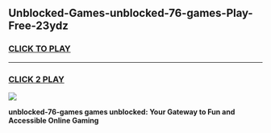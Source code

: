 
## Unblocked-Games-unblocked-76-games-Play-Free-23ydz
<h3>
<a href="https://premium76.site?title=unblocked-76-games&ref=18A1">CLICK TO PLAY</a></h3>
<hr>

<h3>
<a href="https://premium76.site?title=unblocked-76-games&ref=18A1">CLICK 2 PLAY</a>
  
</h3>

<a href="https://premium76.site?title=unblocked-76-games&ref=18A1"><img src="https://clearcache.store/games.png"></a>


**unblocked-76-games games unblocked: Your Gateway to Fun and Accessible Online Gaming**

